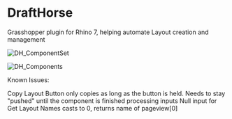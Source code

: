 # DraftHorse
Grasshopper plugin for Rhino 7, helping automate Layout creation and management

![DH_ComponentSet](https://github.com/jkamm/DraftHorse_gh/assets/9583495/665fee25-7ae5-40cb-b533-5126d90e8be4)

![DH_Components](https://github.com/jkamm/DraftHorse_gh/assets/9583495/a2e04489-bb64-4b7e-a49a-fedb89de7611)

Known Issues:

Copy Layout Button only copies as long as the button is held.  Needs to stay "pushed" until the component is finished processing inputs
Null input for Get Layout Names casts to 0, returns name of pageview[0]
